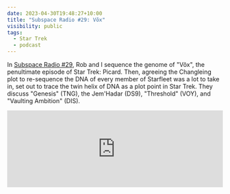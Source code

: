 ```yaml
---
date: 2023-04-30T19:48:27+10:00
title: "Subspace Radio #29: Võx"
visibility: public
tags:
  - Star Trek
  - podcast
---
```

In [Subspace Radio #29](https://www.subspace.fm/episodes/episode-29-dna-shenanigans-pic-3x09-vox), Rob and I sequence the genome of "Võx", the penultimate episode of Star Trek: Picard. Then, agreeing the Changleing plot to re-sequence the DNA of every member of Starfleet was a lot to take in, set out to trace the twin helix of DNA as a plot point in Star Trek. They discuss "Genesis" (TNG), the Jem'Hadar (DS9), "Threshold" (VOY), and "Vaulting Ambition" (DIS).

<iframe width="100%" height="180" frameborder="no" scrolling="no" seamless src="https://share.transistor.fm/e/7d3e6de3"></iframe>
